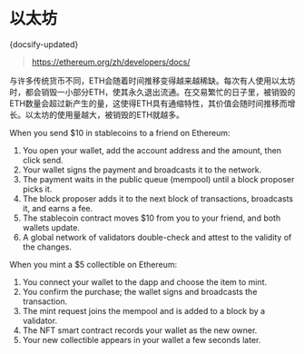 # 以太坊
{docsify-updated}

> https://ethereum.org/zh/developers/docs/

与许多传统货币不同，ETH会随着时间推移变得越来越稀缺。每次有人使用以太坊时，都会销毁一小部分ETH，使其永久退出流通。在交易繁忙的日子里，被销毁的ETH数量会超过新产生的量，这使得ETH具有通缩特性，其价值会随时间推移而增长。以太坊的使用量越大，被销毁的ETH就越多。

When you send $10 in stablecoins to a friend on Ethereum:
1. You open your wallet, add the account address and the amount, then click send.
2. Your wallet signs the payment and broadcasts it to the network.
3. The payment waits in the public queue (mempool) until a block proposer picks it.
4. The block proposer adds it to the next block of transactions, broadcasts it, and earns a fee.
5. The stablecoin contract moves $10 from you to your friend, and both wallets update.
6. A global network of validators double-check and attest to the validity of the changes.

When you mint a $5 collectible on Ethereum:
1. You connect your wallet to the dapp and choose the item to mint.
2. You confirm the purchase; the wallet signs and broadcasts the transaction.
3. The mint request joins the mempool and is added to a block by a validator.
4. The NFT smart contract records your wallet as the new owner.
5. Your new collectible appears in your wallet a few seconds later.